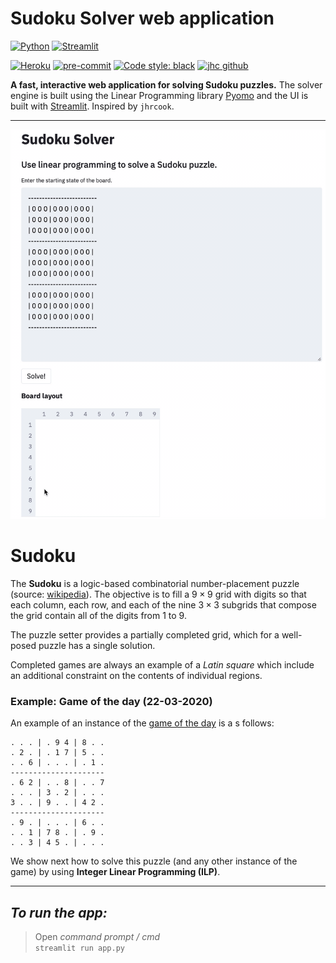 # Sudoku Solver web application

[![Python](https://img.shields.io/badge/Python-3.9-3776AB.svg?style=flat&logo=python&logoColor=FFDB4D)](https://www.python.org)
[![Streamlit](https://img.shields.io/badge/Streamlit-app-FF4B4B.svg?style=flat)](https://www.streamlit.io)
<!-- ![GitHub Action CI](https://github.com/jhrcook/streamlit-sudoku/workflows/CI/badge.svg) -->
[![Heroku](https://img.shields.io/badge/Heroku-undeployed-430098.svg?style=flat&logo=heroku)](https://www.heroku.com)
[![pre-commit](https://img.shields.io/badge/pre--commit-enabled-brightgreen?logo=pre-commit&logoColor=white)](https://github.com/pre-commit/pre-commit)
[![Code style: black](https://img.shields.io/badge/code%20style-black-000000.svg)](https://github.com/psf/black)
[![jhc github](https://img.shields.io/badge/GitHub-marwanmusa-181717.svg?style=flat&logo=github)](https://github.com/marwanmusa)

**A fast, interactive web application for solving Sudoku puzzles.**
The solver engine is built using the Linear Programming library [Pyomo](https://www.pyomo.org) and the UI is built with [Streamlit](https://www.streamlit.io). Inspired by `jhrcook`.

---

![demo](demo.gif)

# Sudoku
The **Sudoku** is a logic-based combinatorial number-placement puzzle (source: [wikipedia](https://en.wikipedia.org/wiki/Sudoku)). The objective is to fill a $9 \times 9$ grid with digits so that each column, each row, and each of the nine $3 \times 3$ subgrids that compose the grid contain all of the digits from 1 to 9. 

The puzzle setter provides a partially completed grid, which for a well-posed puzzle has a single solution.

Completed games are always an example of a *Latin square* which include an additional constraint on the contents of individual regions.

### Example: Game of the day (22-03-2020)
An example of an instance of the [game of the day](http://www.dailysudoku.com/sudoku/today.shtml) is a s follows:

```
. . . | . 9 4 | 8 . .
. 2 . | . 1 7 | 5 . .
. . 6 | . . . | . 1 .
---------------------
. 6 2 | . . 8 | . . 7
. . . | 3 . 2 | . . .
3 . . | 9 . . | 4 2 .
---------------------
. 9 . | . . . | 6 . .
. . 1 | 7 8 . | . 9 .
. . 3 | 4 5 . | . . .
```

We show next how to solve this puzzle (and any other instance of the game) by using **Integer Linear Programming (ILP)**.

---
## ***To run the app:***

>Open *command prompt / cmd* <br> `streamlit run app.py`
